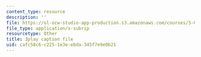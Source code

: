 ```yaml
---
content_type: resource
description: ''
file: https://ol-ocw-studio-app-production.s3.amazonaws.com/courses/3-054-cellular-solids-structure-properties-and-applications-spring-2015/cafc58c6c2251e3eebda345f7e9e0b21_yDr8Df35C64.srt
file_type: application/x-subrip
resourcetype: Other
title: 3play caption file
uid: cafc58c6-c225-1e3e-ebda-345f7e9e0b21
---
```

